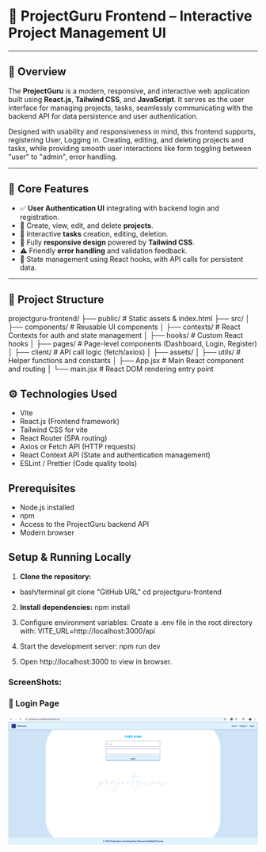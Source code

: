 # 🚀 ProjectGuru Frontend – Interactive Project Management UI

---

## 📌 Overview

The **ProjectGuru** is a modern, responsive, and interactive web application built using **React.js**, **Tailwind CSS**, and **JavaScript**. It serves as the user interface for managing projects, tasks, seamlessly communicating with the backend API for data persistence and user authentication.

Designed with usability and responsiveness in mind, this frontend supports, registering User, Logging in. Creating, editing, and deleting projects and tasks, while providing smooth user interactions like form toggling between "user" to "admin", error handling.

---

## 🎯 Core Features

- ✅ **User Authentication UI** integrating with backend login and registration.
- 📝 Create, view, edit, and delete **projects**.
- 📄 Interactive **tasks** creation, editing, deletion.
- 📱 Fully **responsive design** powered by **Tailwind CSS**.
- ⚠️ Friendly **error handling** and validation feedback.
- 💾 State management using React hooks, with API calls for persistent data.

---

## 📁 Project Structure

<prev>
projectguru-frontend/
├── public/             # Static assets & index.html
├── src/
│   ├── components/     # Reusable UI components 
│   ├── contexts/       # React Contexts for auth and state management
│   ├── hooks/          # Custom React hooks
│   ├── pages/          # Page-level components (Dashboard, Login, Register)
│   ├── client/         # API call logic (fetch/axios)
│   ├── assets/         
│   ├── utils/          # Helper functions and constants
│   ├── App.jsx          # Main React component and routing
│   └── main.jsx        # React DOM rendering entry point </prev>

## ⚙️ Technologies Used

- Vite 
- React.js (Frontend framework)
- Tailwind CSS for vite
- React Router (SPA routing)
- Axios or Fetch API (HTTP requests)
- React Context API (State and authentication management)
- ESLint / Prettier (Code quality tools)

## Prerequisites

- Node.js installed 
- npm
- Access to the ProjectGuru backend API
- Modern browser

## Setup & Running Locally

1. **Clone the repository:**

 - bash/terminal 
git clone "GitHub URL"
cd projectguru-frontend

2. **Install dependencies:**
npm install

3. Configure environment variables:
Create a .env file in the root directory with:
VITE_URL=http://localhost:3000/api

4. Start the development server:
npm run dev

5. Open http://localhost:3000 to view in browser.

### ScreenShots:
### 🔐 Login Page
![Loginpage Page](./screenshots/LogInpage.png)








